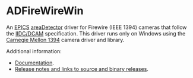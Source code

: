 ADFireWireWin
=============
An 
[EPICS](http://www.aps.anl.gov/epics/) 
[areaDetector](https://github.com/areaDetector/areaDetector/blob/master/README.md) 
driver for Firewire (IEEE 1394) cameras that follow the 
[IIDC/DCAM](http://damien.douxchamps.net/ieee1394/libdc1394/iidc/IIDC_1.31.pdf)
specification. This driver runs only on Windows using the 
[Carnegie Mellon 1394](http://www.cs.cmu.edu/~iwan/1394/)
camera driver and library.

Additional information:
* [Documentation](https://cars.uchicago.edu/software/epics/FirewireWinDoc.html).
* [Release notes and links to source and binary releases](RELEASE.md).
